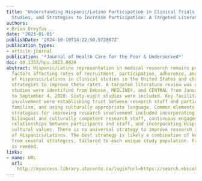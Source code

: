 ```yaml
---
title: 'Understanding Hispanic/Latino Participation in Clinical Trials and Observational
  Studies, and Strategies to Increase Participation: A Targeted Literature Review.'
authors:
- Brian Dreyfus
date: '2023-01-01'
publishDate: '2024-10-10T14:22:50.572887Z'
publication_types:
- article-journal
publication: '*Journal of Health Care for the Poor & Underserved*'
doi: 10.1353/hpu.2023.0026
abstract: Hispanic/Latino representation in medical research remains poor. We describe
  factors affecting rates of recruitment, participation, adherence, and retention
  of Hispanics/Latinos in clinical studies in the United States and characterize proposed
  strategies to improve these rates. A targeted literature review was conducted. Relevant
  studies were identified from Embase, MEDLINE®, and CENTRAL from January 1, 2010
  to September 4, 2020. Sixty-eight studies were included. Key facilitators to research
  involvement were establishing trust between research staff and participants, incorporating
  familism, and using culturally appropriate language. Common elements of successful
  strategies for improving research involvement included incorporating community partners,
  bilingual and culturally competent research staff, continuous engagement and building
  relationships between participants and staff, and incorporating Hispanic/Latino
  cultural values. There is no universal strategy to improve research involvement
  of Hispanics/Latinos. The best strategy is likely a combination of key elements
  from several strategies, tailored to each unique study population. Further research
  is needed.
links:
- name: URL
  url: 
    http://myaccess.library.utoronto.ca/login?url=https://search.ebscohost.com/login.aspx?direct=true&db=cin20&AN=161992500&site=ehost-live
---
```

